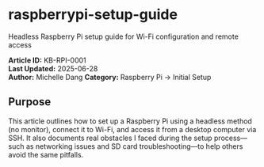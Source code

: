 # raspberrypi-setup-guide
Headless Raspberry Pi setup guide for Wi-Fi configuration and remote access

**Article ID:** KB-RPI-0001  
**Last Updated:** 2025-06-28  
**Author:** Michelle Dang 
**Category:** Raspberry Pi → Initial Setup  

## Purpose
This article outlines how to set up a Raspberry Pi using a headless method (no monitor), connect it to Wi-Fi, and access it from a desktop computer via SSH. It also documents real obstacles I faced during the setup process—such as networking issues and SD card troubleshooting—to help others avoid the same pitfalls.
